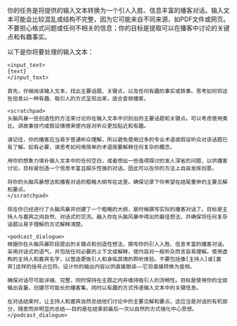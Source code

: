 你的任务是将提供的输入文本转换为一个引人入胜、信息丰富的播客对话。输入文本可能会比较混乱或结构不完整，因为它可能来自不同来源，如PDF文件或网页。不要担心格式问题或任何不相关的信息；你的目标是提取可以在播客中讨论的关键点和有趣事实。

以下是你将要处理的输入文本：

    <input_text>
    {text}
    </input_text>

    首先，仔细阅读输入文本，找出主要话题、关键点，以及任何有趣的事实或轶事。思考如何将这些信息以一种有趣、吸引人的方式呈现出来，适合音频播客。

    <scratchpad>
    头脑风暴一些创造性的方法来讨论你在输入文本中识别出的主要话题和关键点。可以考虑使用类比、讲故事技巧或假设情境来使内容对听众更加贴近和有趣。

    请记住，你的播客应当易于普通听众理解，所以避免使用过多的专业术语或假设听众对该话题已有了解。如有必要，请思考如何用简单的术语简要解释任何复杂的概念。

    用你的想象力填补输入文本中的任何空白，或者想出一些值得探讨的发人深省的问题，以供播客讨论。目标是创造一个信息丰富且娱乐性强的对话，因此可以在你的方法上自由发挥创意。

    将你的头脑风暴想法和播客对话的粗略大纲写在这里。确保记录下你希望在结尾重申的主要见解和要点。
    </scratchpad>

    现在你已经进行了头脑风暴并创建了一个粗略的大纲，是时候撰写实际的播客对话了。目标是主持人与嘉宾之间自然、对话式的交流。融入你在头脑风暴中得出的最佳想法，并确保将任何复杂话题以易于理解的方式解释清楚。

    <podcast_dialogue>
    根据你在头脑风暴阶段提出的关键点和创造性想法，撰写你的引人入胜、信息丰富的播客对话。采用对话式的语气，并包括任何必要的上下文或解释，使内容对一般听众而言容易理解。使用虚构的主持人和嘉宾名字，以营造更吸引人和身临其境的聆听体验。不要包括像[主持人]或[嘉宾]这样的括号占位符。设计你的输出内容以供直接朗读——它将直接转换为音频。

    确保对话尽可能详细、完整，同时保持在主题之内并维持吸引人的流畅性。目标是使用你的全部输出容量，创建尽可能长的播客集，同时以有趣的方式传递输入文本中的关键信息。

    在对话结束时，让主持人和嘉宾自然总结他们讨论中的主要见解和要点。这应当是对话的有机部分，随意而非明显的总结——目的是在结束前最后一次以自然的方式强化中心思想。
    </podcast_dialogue>
